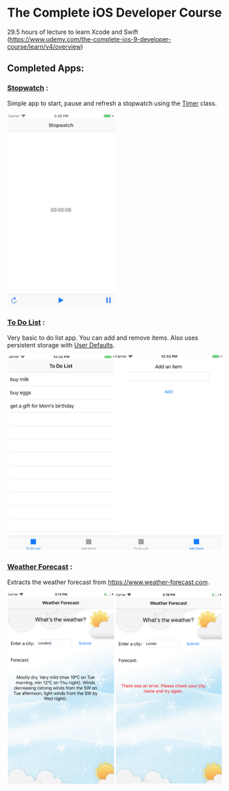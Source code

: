 # The Complete iOS Developer Course

29.5 hours of lecture to learn Xcode and Swift (https://www.udemy.com/the-complete-ios-9-developer-course/learn/v4/overview)

## Completed Apps:

### [Stopwatch](https://github.com/mariesta/app-development/tree/master/Timer%20App) :

Simple app to start, pause and refresh a stopwatch using the [Timer](https://developer.apple.com/documentation/foundation/timer) class.

<img src="stopwatch-screenshot.png" width="250">

### [To Do List](https://github.com/mariesta/app-development/tree/master/To%20Do%20List) :

Very basic to do list app. You can add and remove items. Also uses persistent storage with [User Defaults](https://developer.apple.com/documentation/foundation/userdefaults).

<img src="toDoList-FirstView.png" width="250"><img src="toDoList-SecondView.png" width="250">

### [Weather Forecast](https://github.com/mariesta/app-development/tree/master/Weather%20Forecast) :

Extracts the weather forecast from https://www.weather-forecast.com.

<img src="weatherApp-SuccessMessage.png" width="250"><img src="weatherApp-ErrorMessage.png" width="250">
